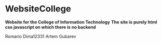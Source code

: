 # WebsiteCollege  
**Website for the College of Information Technology**
**The site is purely html css javascript on which there is no backend**


Romario Dima12331 Artem Gubarev

